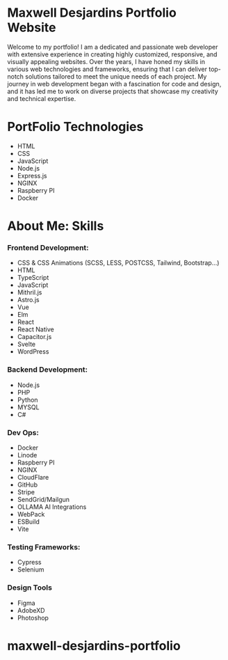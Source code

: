# Maxwell Desjardins Portfolio Website
Welcome to my portfolio! I am a dedicated and passionate web developer with extensive experience in creating highly customized, responsive, and visually appealing websites. Over the years, I have honed my skills in various web technologies and frameworks, ensuring that I can deliver top-notch solutions tailored to meet the unique needs of each project. My journey in web development began with a fascination for code and design, and it has led me to work on diverse projects that showcase my creativity and technical expertise.

# PortFolio Technologies
- HTML
- CSS
- JavaScript
- Node.js
- Express.js
- NGINX
- Raspberry PI
- Docker

# About Me: Skills
### Frontend Development:
- CSS & CSS Animations (SCSS, LESS, POSTCSS, Tailwind, Bootstrap...)
- HTML
- TypeScript
- JavaScript
- Mithril.js
- Astro.js
- Vue
- Elm
- React
- React Native
- Capacitor.js
- Svelte
- WordPress

### Backend Development:
- Node.js
- PHP
- Python
- MYSQL
- C#

### Dev Ops:
- Docker
- Linode
- Raspberry PI
- NGINX
- CloudFlare
- GitHub
- Stripe
- SendGrid/Mailgun
- OLLAMA AI Integrations
- WebPack
- ESBuild
- Vite

### Testing Frameworks:
- Cypress
- Selenium

### Design Tools
- Figma
- AdobeXD
- Photoshop
# maxwell-desjardins-portfolio
